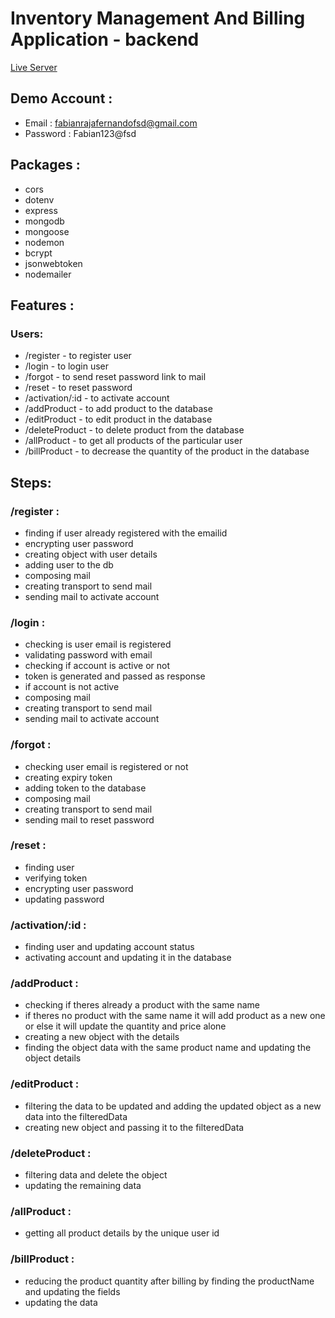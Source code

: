 # Inventory Management And Billing Application - backend

[Live Server](https://inventorymanagementsystemandbilling.onrender.com/)

## Demo Account : 

* Email : fabianrajafernandofsd@gmail.com
* Password : Fabian123@fsd

## Packages : 

* cors
* dotenv
* express
* mongodb
* mongoose
* nodemon
* bcrypt
* jsonwebtoken
* nodemailer

## Features : 

### Users:

* /register - to register user
* /login - to login user
* /forgot - to send reset password link to mail
* /reset - to reset password
* /activation/:id - to activate account
* /addProduct - to add product to the database
* /editProduct - to edit product in the database
* /deleteProduct - to delete product from the database
* /allProduct - to get all products of the particular user
* /billProduct - to decrease the quantity of the product in the database

## Steps:

### /register :

* finding if user already registered with the emailid
* encrypting user password
* creating object with user details
* adding user to the db
* composing mail
* creating transport to send mail
* sending mail to activate account

### /login :

* checking is user email is registered 
* validating password with email
* checking if account is active or not
* token is generated and passed as response
* if account is not active
* composing mail
* creating transport to send mail
* sending mail to activate account

### /forgot :

* checking user email is registered or not
* creating expiry token
* adding token to the database
* composing mail
* creating transport to send mail
* sending mail to reset password

### /reset :

* finding user
* verifying token
* encrypting user password
* updating password

### /activation/:id :

* finding user and updating account status
* activating account and updating it in the database

### /addProduct :

* checking if theres already a product with the same name
* if theres no product with the same name it will add product as a new one or else it will update the quantity and price alone
* creating a new object with the details
* finding the object data with the same product name and updating the object details

### /editProduct :

* filtering the data to be updated and adding the updated object as a new data into the filteredData
* creating new object and passing it to the filteredData

### /deleteProduct :

* filtering data and delete the object
* updating the remaining data

### /allProduct :

* getting all product details by the unique user id

### /billProduct :

* reducing the product quantity after billing by finding the productName and updating the fields
* updating the data
